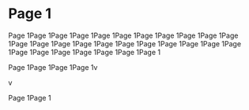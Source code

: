 # Page 1

Page 1Page 1Page 1Page 1Page 1Page 1Page 1Page 1Page 1Page 1Page 1Page 1Page 1Page 1Page 1Page 1Page 1Page 1Page 1Page 1Page 1Page 1Page 1Page 1Page 1Page 1Page 1Page 1Page 1



Page 1Page 1Page 1Page 1v

v

Page 1Page 1

